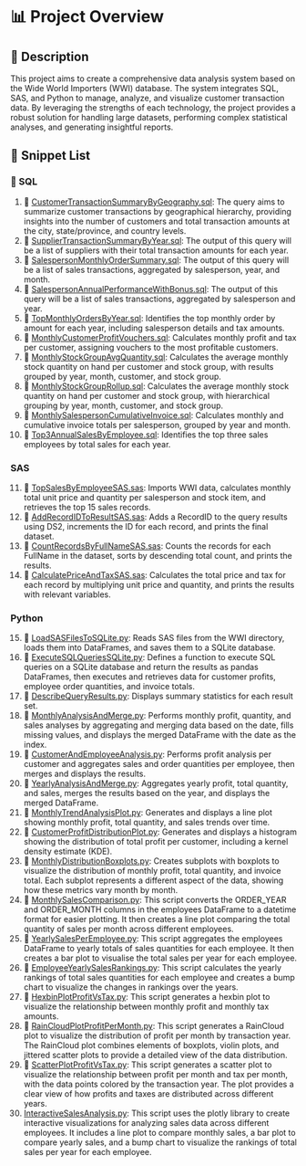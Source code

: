 # 📊 Project Overview

## 📝 Description

This project aims to create a comprehensive data analysis system based on the Wide World Importers (WWI) database. The system integrates SQL, SAS, and Python to manage, analyze, and visualize customer transaction data. By leveraging the strengths of each technology, the project provides a robust solution for handling large datasets, performing complex statistical analyses, and generating insightful reports.

## 📂 Snippet List

### 💾 SQL

1. 📌 [CustomerTransactionSummaryByGeography.sql](SQL/CustomerTransactionSummaryByGeography.sql): The query aims to summarize customer transactions by geographical hierarchy, providing insights into the number of customers and total transaction amounts at the city, state/province, and country levels.
2. 📌 [SupplierTransactionSummaryByYear.sql](SQL/SupplierTransactionSummaryByYear.sql): The output of this query will be a list of suppliers with their total transaction amounts for each year.
3. 📌 [SalespersonMonthlyOrderSummary.sql](SQL/SalespersonMonthlyOrderSummary.sql): The output of this query will be a list of sales transactions, aggregated by salesperson, year, and month.
4. 📌 [SalespersonAnnualPerformanceWithBonus.sql](SQL/SalespersonAnnualPerformanceWithBonus.sql): The output of this query will be a list of sales transactions, aggregated by salesperson and year.
5. 📌 [TopMonthlyOrdersByYear.sql](SQL/TopMonthlyOrdersByYear.sql): Identifies the top monthly order by amount for each year, including salesperson details and tax amounts.
6. 📌 [MonthlyCustomerProfitVouchers.sql](SQL/MonthlyCustomerProfitVouchers.sql): Calculates monthly profit and tax per customer, assigning vouchers to the most profitable customers.
7. 📌 [MonthlyStockGroupAvgQuantity.sql](SQL/MonthlyStockGroupAvgQuantity.sql): Calculates the average monthly stock quantity on hand per customer and stock group, with results grouped by year, month, customer, and stock group.
8. 📌 [MonthlyStockGroupRollup.sql](SQL/MonthlyStockGroupRollup.sql): Calculates the average monthly stock quantity on hand per customer and stock group, with hierarchical grouping by year, month, customer, and stock group.
9. 📌 [MonthlySalespersonCumulativeInvoice.sql](SQL/MonthlySalespersonCumulativeInvoice.sql): Calculates monthly and cumulative invoice totals per salesperson, grouped by year and month.
10. 📌 [Top3AnnualSalesByEmployee.sql](SQL/Top3AnnualSalesByEmployee.sql): Identifies the top three sales employees by total sales for each year.

### SAS

11. 📌 [TopSalesByEmployeeSAS.sas](SAS/TopSalesByEmployeeSAS.sas): Imports WWI data, calculates monthly total unit price and quantity per salesperson and stock item, and retrieves the top 15 sales records.
12. 📌 [AddRecordIDToResultSAS.sas](SAS/AddRecordIDToResultSAS.sas): Adds a RecordID to the query results using DS2, increments the ID for each record, and prints the final dataset.
13. 📌 [CountRecordsByFullNameSAS.sas](SAS/CountRecordsByFullNameSAS.sas): Counts the records for each FullName in the dataset, sorts by descending total count, and prints the results.
14. 📌 [CalculatePriceAndTaxSAS.sas](SAS/CalculatePriceAndTaxSAS.sas): Calculates the total price and tax for each record by multiplying unit price and quantity, and prints the results with relevant variables.

### Python

15. 📌 [LoadSASFilesToSQLite.py](Python/LoadSASFilesToSQLite.py): Reads SAS files from the WWI directory, loads them into DataFrames, and saves them to a SQLite database.
16. 📌 [ExecuteSQLQueriesSQLite.py](Python/ExecuteSQLQueriesSQLite.py): Defines a function to execute SQL queries on a SQLite database and return the results as pandas DataFrames, then executes and retrieves data for customer profits, employee order quantities, and invoice totals.
17. 📌 [DescribeQueryResults.py](Python/DescribeQueryResults.py): Displays summary statistics for each result set.
18. 📌 [MonthlyAnalysisAndMerge.py](Python/MonthlyAnalysisAndMerge.py): Performs monthly profit, quantity, and sales analyses by aggregating and merging data based on the date, fills missing values, and displays the merged DataFrame with the date as the index.
19. 📌 [CustomerAndEmployeeAnalysis.py](Python/CustomerAndEmployeeAnalysis.py): Performs profit analysis per customer and aggregates sales and order quantities per employee, then merges and displays the results.
20. 📌 [YearlyAnalysisAndMerge.py](Python/YearlyAnalysisAndMerge.py): Aggregates yearly profit, total quantity, and sales, merges the results based on the year, and displays the merged DataFrame.
21. 📌 [MonthlyTrendAnalysisPlot.py](Python/MonthlyTrendAnalysisPlot.py): Generates and displays a line plot showing monthly profit, total quantity, and sales trends over time.
22. 📌 [CustomerProfitDistributionPlot.py](Python/CustomerProfitDistributionPlot.py): Generates and displays a histogram showing the distribution of total profit per customer, including a kernel density estimate (KDE).
23. 📌 [MonthlyDistributionBoxplots.py](Python/MonthlyDistributionBoxplots.py): Creates subplots with boxplots to visualize the distribution of monthly profit, total quantity, and invoice total. Each subplot represents a different aspect of the data, showing how these metrics vary month by month.
24. 📌 [MonthlySalesComparison.py](Python/MonthlySalesComparison.py): This script converts the ORDER_YEAR and ORDER_MONTH columns in the employees DataFrame to a datetime format for easier plotting. It then creates a line plot comparing the total quantity of sales per month across different employees.
25. 📌 [YearlySalesPerEmployee.py](Python/YearlySalesPerEmployee.py): This script aggregates the employees DataFrame to yearly totals of sales quantities for each employee. It then creates a bar plot to visualise the total sales per year for each employee.
26. 📌 [EmployeeYearlySalesRankings.py](Python/EmployeeYearlySalesRankings.py): This script calculates the yearly rankings of total sales quantities for each employee and creates a bump chart to visualize the changes in rankings over the years.
27. 📌 [HexbinPlotProfitVsTax.py](Python/HexbinPlotProfitVsTax.py): This script generates a hexbin plot to visualize the relationship between monthly profit and monthly tax amounts.
28. 📌 [RainCloudPlotProfitPerMonth.py](Python/RainCloudPlotProfitPerMonth.py): This script generates a RainCloud plot to visualize the distribution of profit per month by transaction year. The RainCloud plot combines elements of boxplots, violin plots, and jittered scatter plots to provide a detailed view of the data distribution.
29. 📌 [ScatterPlotProfitVsTax.py](Python/ScatterPlotProfitVsTax.py): This script generates a scatter plot to visualize the relationship between profit per month and tax per month, with the data points colored by the transaction year. The plot provides a clear view of how profits and taxes are distributed across different years.
30. [InteractiveSalesAnalysis.py](Python/InteractiveSalesAnalysis.py): This script uses the plotly library to create interactive visualizations for analyzing sales data across different employees. It includes a line plot to compare monthly sales, a bar plot to compare yearly sales, and a bump chart to visualize the rankings of total sales per year for each employee.
